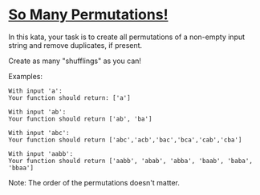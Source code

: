 # [So Many Permutations!](https://www.codewars.com/kata/so-many-permutations "https://www.codewars.com/kata/5254ca2719453dcc0b00027d")

In this kata, your task is to create all permutations of a non-empty input string and remove
duplicates, if present.

Create as many "shufflings" as you can!

Examples:

```
With input 'a':
Your function should return: ['a']

With input 'ab':
Your function should return ['ab', 'ba']

With input 'abc':
Your function should return ['abc','acb','bac','bca','cab','cba']

With input 'aabb':
Your function should return ['aabb', 'abab', 'abba', 'baab', 'baba', 'bbaa']
```

Note: The order of the permutations doesn't matter.